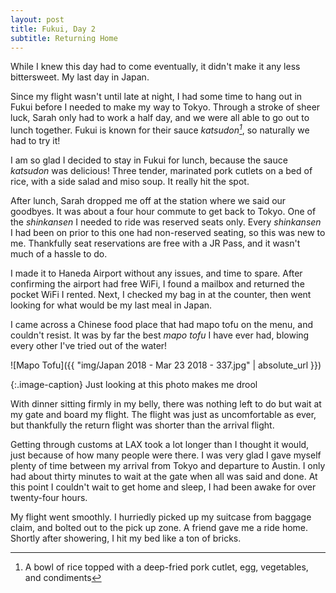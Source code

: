 ```yaml
---
layout: post
title: Fukui, Day 2
subtitle: Returning Home
---
```


While I knew this day had to come eventually, it didn't make it any less bittersweet. My last day in Japan.

Since my flight wasn't until late at night, I had some time to hang out in Fukui before I needed to make my way to Tokyo. Through a stroke of sheer luck, Sarah only had to work a half day, and we were all able to go out to lunch together. Fukui is known for their sauce _katsudon[^1]_, so naturally we had to try it!

I am so glad I decided to stay in Fukui for lunch, because the sauce _katsudon_ was delicious! Three tender, marinated pork cutlets on a bed of rice, with a side salad and miso soup. It really hit the spot.

After lunch, Sarah dropped me off at the station where we said our goodbyes. It was about a four hour commute to get back to Tokyo. One of the _shinkansen_ I needed to ride was reserved seats only. Every _shinkansen_ I had been on prior to this one had non-reserved seating, so this was new to me. Thankfully seat reservations are free with a JR Pass, and it wasn't much of a hassle to do.

I made it to Haneda Airport without any issues, and time to spare. After confirming the airport had free WiFi, I found a mailbox and returned the pocket WiFi I rented. Next, I checked my bag in at the counter, then went looking for what would be my last meal in Japan.

I came across a Chinese food place that had mapo tofu on the menu, and couldn't resist. It was by far the best _mapo tofu_ I have ever had, blowing every other I've tried out of the water!

![Mapo Tofu]({{ "img/Japan 2018 - Mar 23 2018 - 337.jpg" | absolute_url }})

{:.image-caption}
Just looking at this photo makes me drool

With dinner sitting firmly in my belly, there was nothing left to do but wait at my gate and board my flight. The flight was just as uncomfortable as ever, but thankfully the return flight was shorter than the arrival flight.

Getting through customs at LAX took a lot longer than I thought it would, just because of how many people were there. I was very glad I gave myself plenty of time between my arrival from Tokyo and departure to Austin. I only had about thirty minutes to wait at the gate when all was said and done. At this point I couldn't wait to get home and sleep, I had been awake for over twenty-four hours. 

My flight went smoothly. I hurriedly picked up my suitcase from baggage claim, and bolted out to the pick up zone. A friend gave me a ride home. Shortly after showering, I hit my bed like a ton of bricks.

[^1]: A bowl of rice topped with a deep-fried pork cutlet, egg, vegetables, and condiments